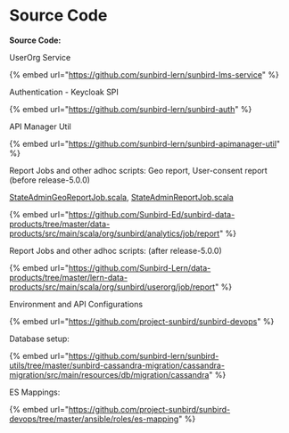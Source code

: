 # Source Code

**Source Code:**

UserOrg Service

{% embed url="https://github.com/sunbird-lern/sunbird-lms-service" %}

Authentication - Keycloak SPI

{% embed url="https://github.com/sunbird-lern/sunbird-auth" %}

API Manager Util

{% embed url="https://github.com/sunbird-lern/sunbird-apimanager-util" %}

Report Jobs  and other adhoc scripts: Geo report, User-consent report  (before release-5.0.0)

[StateAdminGeoReportJob.scala](https://github.com/Sunbird-Ed/sunbird-data-products/blob/master/data-products/src/main/scala/org/sunbird/analytics/job/report/StateAdminGeoReportJob.scala), [StateAdminReportJob.scala](https://github.com/Sunbird-Ed/sunbird-data-products/blob/master/data-products/src/main/scala/org/sunbird/analytics/job/report/StateAdminReportJob.scala) &#x20;

{% embed url="https://github.com/Sunbird-Ed/sunbird-data-products/tree/master/data-products/src/main/scala/org/sunbird/analytics/job/report" %}

Report Jobs  and other adhoc scripts: (after release-5.0.0)

{% embed url="https://github.com/Sunbird-Lern/data-products/tree/master/lern-data-products/src/main/scala/org/sunbird/userorg/job/report" %}

Environment and API Configurations

{% embed url="https://github.com/project-sunbird/sunbird-devops" %}

Database setup:

{% embed url="https://github.com/sunbird-lern/sunbird-utils/tree/master/sunbird-cassandra-migration/cassandra-migration/src/main/resources/db/migration/cassandra" %}

ES Mappings:

{% embed url="https://github.com/project-sunbird/sunbird-devops/tree/master/ansible/roles/es-mapping" %}

